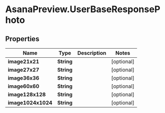 # AsanaPreview.UserBaseResponsePhoto

## Properties

Name | Type | Description | Notes
------------ | ------------- | ------------- | -------------
**image21x21** | **String** |  | [optional] 
**image27x27** | **String** |  | [optional] 
**image36x36** | **String** |  | [optional] 
**image60x60** | **String** |  | [optional] 
**image128x128** | **String** |  | [optional] 
**image1024x1024** | **String** |  | [optional] 



